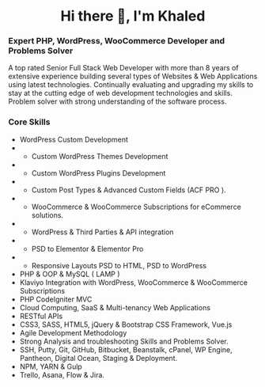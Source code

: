 <h1 align="center">Hi there 👋, I'm Khaled</h1>
<h3>Expert PHP, WordPress, WooCommerce Developer and Problems Solver</h3>
<p>
A top rated Senior Full Stack Web Developer with more than 8 years of extensive experience building several types of Websites & Web Applications using latest technologies. Continually evaluating and upgrading my skills to stay at the cutting edge of web development technologies and skills. Problem solver with strong understanding of the software process.
</p>
<h3>Core Skills</h3>

- WordPress Custom Development
 - - Custom WordPress Themes Development
 - - Custom WordPress Plugins Development
 - - Custom Post Types & Advanced Custom Fields (ACF PRO ).
 - - WooCommerce & WooCommerce Subscriptions for eCommerce solutions.
 - - WordPress & Third Parties & API integration
 - - PSD to Elementor & Elementor Pro
 - - Responsive Layouts PSD to HTML, PSD to WordPress
- PHP & OOP & MySQL ( LAMP )
- Klaviyo Integration with WordPress, WooCommerce & WooCommerce Subscriptions
- PHP CodeIgniter MVC
- Cloud Computing, SaaS & Multi-tenancy Web Applications
- RESTful APIs
- CSS3, SASS, HTML5, jQuery & Bootstrap CSS Framework, Vue.js
- Agile Development Methodology
- Strong Analysis and troubleshooting Skills and Problems Solver.
- SSH, Putty, Git, GitHub, Bitbucket, Beanstalk, cPanel, WP Engine, Pantheon, Digital Ocean, Staging & Deployment.
- NPM, YARN & Gulp
- Trello, Asana, Flow & Jira.


<!--
**EngKhaledB/EngKhaledB** is a ✨ _special_ ✨ repository because its `README.md` (this file) appears on your GitHub profile.

Here are some ideas to get you started:

- 🔭 I’m currently working on ...
- 🌱 I’m currently learning ...
- 👯 I’m looking to collaborate on ...
- 🤔 I’m looking for help with ...
- 💬 Ask me about ...
- 📫 How to reach me: ...
- 😄 Pronouns: ...
- ⚡ Fun fact: ...
-->
